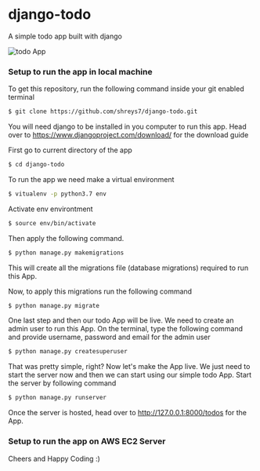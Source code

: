 # django-todo
A simple todo app built with django

![todo App](https://raw.githubusercontent.com/shreys7/django-todo/develop/staticfiles/todoApp.png)

### Setup to run the app in local machine
To get this repository, run the following command inside your git enabled terminal
```bash
$ git clone https://github.com/shreys7/django-todo.git
```
You will need django to be installed in you computer to run this app. Head over to https://www.djangoproject.com/download/ for the download guide

First go to current directory of the app
```bash
$ cd django-todo
```

To run the app we need make a virtual environment
```bash
$ vitualenv -p python3.7 env
```

Activate env environtment
```bash
$ source env/bin/activate
```

Then apply the following command.
```bash
$ python manage.py makemigrations
```

This will create all the migrations file (database migrations) required to run this App.

Now, to apply this migrations run the following command
```bash
$ python manage.py migrate
```

One last step and then our todo App will be live. We need to create an admin user to run this App. On the terminal, type the following command and provide username, password and email for the admin user
```bash
$ python manage.py createsuperuser
```

That was pretty simple, right? Now let's make the App live. We just need to start the server now and then we can start using our simple todo App. Start the server by following command

```bash
$ python manage.py runserver
```

Once the server is hosted, head over to http://127.0.0.1:8000/todos for the App.



### Setup to run the app on AWS EC2 Server


Cheers and Happy Coding :)
